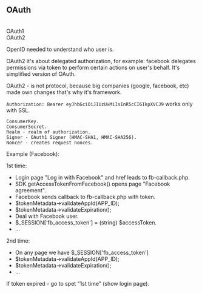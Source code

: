 OAuth
-
<br>OAuth1
<br>OAuth2

OpenID needed to understand who user is.

OAuth2 it's about delegated authorization, for example:
facebook delegates permissions via token to perform certain actions on user's behalf.
It's simplified version of OAuth.

OAuth2 - is not protocol, because big companies (google, facebook, etc) made own changes that's why it's framework.

`Authorization: Bearer eyJhbGciOiJIUzUxMiIsInR5cCI6IkpXVCJ9` works only with SSL.

````
ConsumerKey.
ConsumerSecret.
Realm - realm of authorization.
Signer - OAuth1 Signer (HMAC-SHA1, HMAC-SHA256).
Noncer - creates request nonces.
````

Example (Facebook):

1st time:
  * Login page "Log in with Facebook" and href leads to fb-callback.php.
  * SDK.getAccessTokenFromFacebook() opens page "Facebook agreement".
  * Facebook sends callback to fb-callback.php with token.
  * $tokenMetadata->validateAppId(APP_ID);
  * $tokenMetadata->validateExpiration();
  * Deal with Facebook user.
  * $_SESSION['fb_access_token'] = (string) $accessToken.
  * ...

2nd time:
  * On any page we have $_SESSION['fb_access_token']
  * $tokenMetadata->validateAppId(APP_ID);
  * $tokenMetadata->validateExpiration();
  * ...

If token expired - go to spet "1st time" (show login page).
